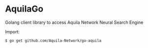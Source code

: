 # AquilaGo
Golang client library to access Aquila Network Neural Search Engine

Import:
```
$ go get github.com/Aquila-Network/go-aquila
```